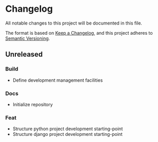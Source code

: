 # Changelog
All notable changes to this project will be documented in this file.

The format is based on [Keep a Changelog](https://keepachangelog.com/en/1.0.0/),
and this project adheres to [Semantic Versioning](https://semver.org/spec/v2.0.0.html).

## Unreleased
### Build
- Define development management facilities

### Docs
- Initialize repository

### Feat
- Structure python project development starting-point
- Structure django project development starting-point
